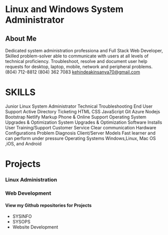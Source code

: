 # Linux and Windows System Administrator
## About Me

Dedicated system administration professiona and Full Stack Web Developer, Skilled problem-solver able to communicate with users at all levels of technical proficiency. Troubleshoot, resolve and document user help requests for desktop, laptop, mobile, network and peripheral problems.
(804) 712-8812  (804) 362 7083 kehindeakinsanya70@gmail.com

# SKILLS
Junior Linux System Administrator 
Technical Troubleshooting End User Support
Active Directory
Ticketing
HTML
CSS
JavaScript
Git
Azure
Nodejs
Bootstrap
Netlify
Markup
Phone & Online Support
Operating System Upgrades & Optimization
System Upgrades & Optimization
Software Installs
User Training/Support
Customer Service
Clear communication
Hardware Configurations
Problem Diagnosis
Client/Server Models
Fast learner and can perform under pressure
Operating Systems
Windows,Linux, Mac OS ,iOS, and Android

# Projects
### Linux Administration
### Web Development
#### View my Github repositories for Projects

* SYSINFO
* SYSOPS
* Website Development
